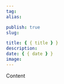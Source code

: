 ```yaml
---
tag:
alias:

publish: true
slug:

title: { { title } }
description:
date: { { date } }
image:
---
```


Content
